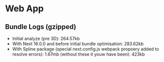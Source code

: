 # Web App

## Bundle Logs (gzipped)

- Initial analyze (pre 3D): 264.57kb
- With Next 16.0.0 and before initial bundle optimisation: 283.62kb
- With Spline package (special next.config.js webpack propoery added to resolve errors): 1.67mb (without these it youw have been): 423kb

